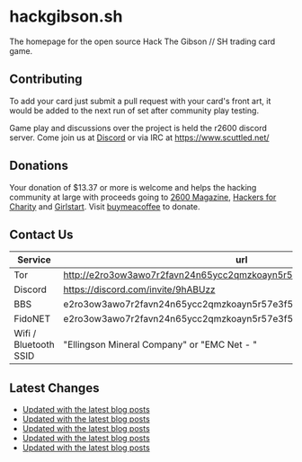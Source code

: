 # hackgibson.sh
The homepage for the open source Hack The Gibson // SH trading card game.


## Contributing

To add your card just submit a pull request with your card's front art, it would be added to the next run of set after community play testing.

Game play and discussions over the project is held the r2600 discord server. Come join us at [Discord](https://discord.com/invite/9hABUzz) or via IRC at https://www.scuttled.net/


## Donations

Your donation of $13.37 or more is welcome and helps the hacking community at large with proceeds going to [2600 Magazine](https://2600.com/), [Hackers for Charity](https://hackersforcharity.org) and [Girlstart](https://girlstart.org).  Visit [buymeacoffee](https://www.buymeacoffee.com/hackgibson.sh) to donate.


## Contact Us

Service | url
-|-
Tor | http://e2ro3ow3awo7r2favn24n65ycc2qmzkoayn5r57e3f56nvjwdcgg32ad.onion
Discord | https://discord.com/invite/9hABUzz
BBS | e2ro3ow3awo7r2favn24n65ycc2qmzkoayn5r57e3f56nvjwdcgg32ad.onion:23
FidoNET | e2ro3ow3awo7r2favn24n65ycc2qmzkoayn5r57e3f56nvjwdcgg32ad.onion:24554
Wifi / Bluetooth SSID | "Ellingson Mineral Company" or "EMC Net - <fidonet address>"

## Latest Changes
<!-- BLOG-POST-LIST:START -->
- [Updated with the latest blog posts](https://github.com/DFW2600/hackgibson.sh/commit/c9481e4d18e457c1727e783ba78f664352eaea93)
- [Updated with the latest blog posts](https://github.com/DFW2600/hackgibson.sh/commit/35e7841ba66656a7c1e4ffe49743c164909308c7)
- [Updated with the latest blog posts](https://github.com/DFW2600/hackgibson.sh/commit/e5e5516e192ae75af4b24af582e0d2f3da9ff5d5)
- [Updated with the latest blog posts](https://github.com/DFW2600/hackgibson.sh/commit/245c90ca7d1a25292eb99d5a2391e25122a425a8)
- [Updated with the latest blog posts](https://github.com/DFW2600/hackgibson.sh/commit/515cc319f313d8e57a231ff70ce74d107fa65e51)
<!-- BLOG-POST-LIST:END -->
